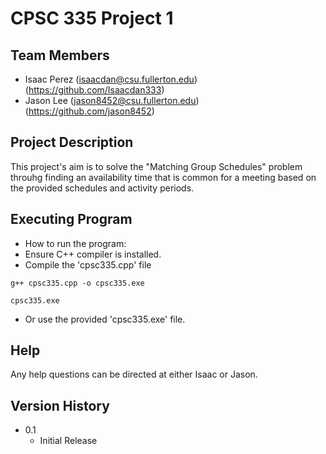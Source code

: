 # CPSC 335 Project 1

## Team Members
* Isaac Perez (isaacdan@csu.fullerton.edu) (https://github.com/Isaacdan333)
* Jason Lee (jason8452@csu.fullerton.edu) (https://github.com/jason8452)

## Project Description
This project's aim is to solve the "Matching Group Schedules" problem throuhg finding an availability time that is common for a meeting based on the provided schedules and activity periods.

## Executing Program

* How to run the program:
* Ensure C++ compiler is installed.
* Compile the 'cpsc335.cpp' file
```
g++ cpsc335.cpp -o cpsc335.exe
```
```
cpsc335.exe
```
* Or use the provided 'cpsc335.exe' file.

## Help

Any help questions can be directed at either Isaac or Jason.

## Version History

* 0.1
    * Initial Release
